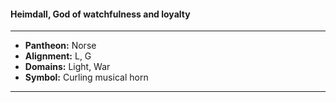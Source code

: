 #### Heimdall, God of watchfulness and loyalty
___

- **Pantheon:** Norse
- **Alignment:** L, G
- **Domains:** Light, War
- **Symbol:** Curling musical horn
___
